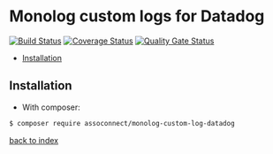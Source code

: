 # Monolog custom logs for Datadog

[![Build Status](https://travis-ci.org/assoconnect/monolog-custom-log-datadog.svg?branch=master)](https://travis-ci.org/assoconnect/monolog-custom-log-datadog)
[![Coverage Status](https://coveralls.io/repos/github/assoconnect/monolog-custom-log-datadog/badge.svg?branch=master)](https://coveralls.io/github/assoconnect/monolog-custom-log-datadog?branch=master)
[![Quality Gate Status](https://sonarcloud.io/api/project_badges/measure?project=assoconnect_monolog-custom-log-datadog&metric=alert_status)](https://sonarcloud.io/dashboard?id=assoconnect_monolog-custom-log-datadog)

 
* [Installation](#installation)

## Installation

* With composer:

```bash
$ composer require assoconnect/monolog-custom-log-datadog
```

[back to index](../index.md)
